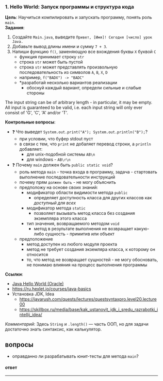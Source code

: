 ### **1. Hello World: Запуск программы и структура кода**
**Цель**: Научиться компилировать и запускать программу, понять роль `main`.  
**Задания**:
1. Создайте `Main.java`, выведите `Привет, [Имя]! Сегодня [число] урок Java.`
2. Добавьте вывод длины имени и сумму `7 + 3`.
3. Напиши функцию `f()`, заменяющую все вхождения буквы `X` буквой `C`
   - функция принимает строку `str`
   - строка `str` может быть пустой
   - строка `str` может представлять произвольную последовательность из символов `A`, `B`, `X`, `D`
   - например, `f("BADX") -> "BADC"`
   - *разработай несколько вариантов реализации
     - обоснуй каждый вариант, определи сильные и слабые стороны

The input string can be of arbitrary length - in particular, it may be empty.
All input is guaranteed to be valid, i.e. each input string will only ever consist of 'G', 'C', 'A' and/or 'T'.

**Контрольные вопросы**:
- ❓ Что выведет `System.out.print("A"); System.out.println("B");`?
  - при условии, что буфер stdout пуст
  - в связи с тем, что `print` не добаляет перевод строки, а `println` добавляет:
    - для unix-подобной системы `AB\n`
    - для windows - `AB\r\n`
- ❓ Почему `main` должен быть `public static void`?
  - роль метода `main` - точка входа в программу, задача - стартовать выполнение последовательности инструкций
  - почему прям `должен быть` - не могу объяснить
  - предположу на основе своих знаний:
    - модификатор области видимости метода `public`
      - определяет доступность класса для других классов как _доступный для всех_
    - модификатор метода `static`
      - позволяет вызывать метод класса без создания экземпляра этого класса
    - тип значения, возвращаемого методом `void`
      - метод в результате выполнения не возвращает какую-либо сущность - примитив или объект
  - предположение
    - метод доступен из любого модуля проекта
    - метод не требует создания экземляра класса, к которому он относится
    - то, что метод не возвращает сущностей - не могу обосновать, не понимаю влияния на процесс выполнения программы

**Ссылки**:
- [Java Hello World (Oracle)](https://docs.oracle.com/javase/tutorial/getStarted/application/index.html)
- https://ru.hexlet.io/courses/java-basics
- Установка JDK, Idea
  - https://javarush.com/quests/lectures/questsyntaxpro.level20.lecture00
  - https://skillbox.ru/media/base/kak_ustanovit_jdk_i_sredu_razrabotki_intellij_idea/

*Комментарий*: Здесь `String` и `.length()` — часть ООП, но для задачи достаточно знать синтаксис, как калькулятор.


## вопросы
- оправданно ли разрабатывать юнит-тесты для метода `main`?


#### ответ

---